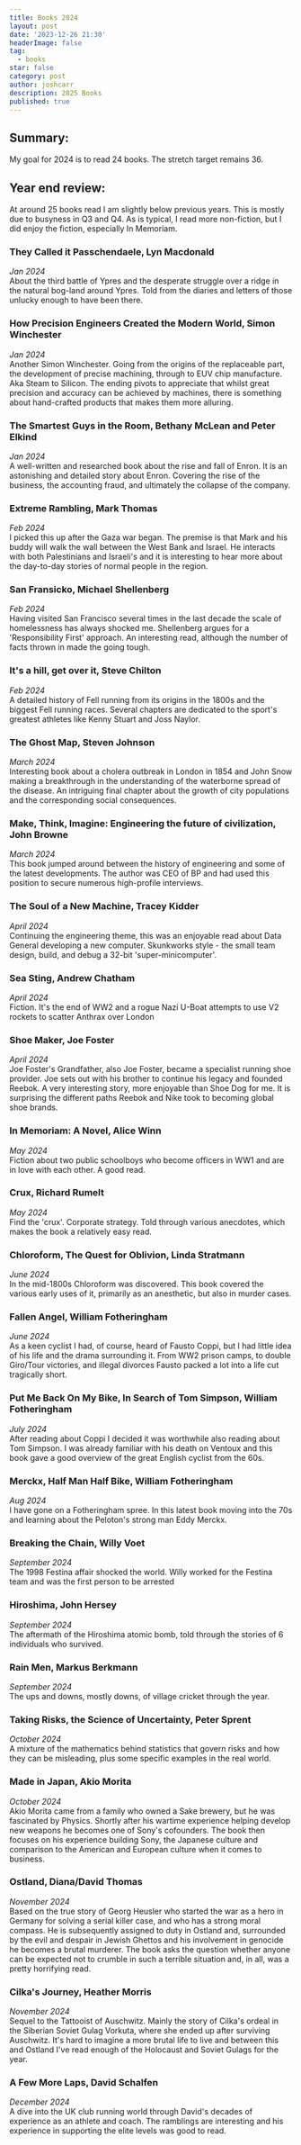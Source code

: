 ```yaml
---
title: Books 2024
layout: post
date: '2023-12-26 21:30'
headerImage: false
tag:
  - books
star: false
category: post
author: joshcarr
description: 2025 Books
published: true
---
```


## Summary:
My goal for 2024 is to read 24 books. The stretch target remains 36. 

## Year end review:
At around 25 books read I am slightly below previous years. This is mostly due to busyness in Q3 and Q4. As is typical, I read more non-fiction, but I did enjoy the fiction, especially In Memoriam.


### They Called it Passchendaele, Lyn Macdonald
*Jan 2024*  
About the third battle of Ypres and the desperate struggle over a ridge in the natural bog-land around Ypres. Told from the diaries and letters of those unlucky enough to have been there. 

### How Precision Engineers Created the Modern World, Simon Winchester
*Jan 2024*  
Another Simon Winchester. Going from the origins of the replaceable part, the development of precise machining, through to EUV chip manufacture. Aka Steam to Silicon. The ending pivots to appreciate that whilst great precision and accuracy can be achieved by machines, there is something about hand-crafted products that makes them more alluring. 

### The Smartest Guys in the Room, Bethany McLean and Peter Elkind
*Jan 2024*  
A well-written and researched book about the rise and fall of Enron. It is an astonishing and detailed story about Enron. Covering the rise of the business, the accounting fraud, and ultimately the collapse of the company. 

### Extreme Rambling, Mark Thomas
*Feb 2024*  
I picked this up after the Gaza war began. The premise is that Mark and his buddy will walk the wall between the West Bank and Israel. He interacts with both Palestinians and Israeli's and it is interesting to hear more about the day-to-day stories of normal people in the region. 

### San Fransicko, Michael Shellenberg
*Feb 2024*  
Having visited San Francisco several times in the last decade the scale of homelessness has always shocked me. Shellenberg argues for a 'Responsibility First' approach. An interesting read, although the number of facts thrown in made the going tough.

### It's a hill, get over it, Steve Chilton
*Feb 2024*  
A detailed history of Fell running from its origins in the 1800s and the biggest Fell running races. Several chapters are dedicated to the sport's greatest athletes like Kenny Stuart and Joss Naylor. 

### The Ghost Map, Steven Johnson
*March 2024*  
Interesting book about a cholera outbreak in London in 1854 and John Snow making a breakthrough in the understanding of the waterborne spread of the disease. An intriguing final chapter about the growth of city populations and the corresponding social consequences. 

### Make, Think, Imagine: Engineering the future of civilization, John Browne
*March 2024*  
This book jumped around between the history of engineering and some of the latest developments. The author was CEO of BP and had used this position to secure numerous high-profile interviews.  

### The Soul of a New Machine, Tracey Kidder
*April 2024*  
Continuing the engineering theme, this was an enjoyable read about Data General developing a new computer. Skunkworks style - the small team design, build, and debug a 32-bit 'super-minicomputer'. 

### Sea Sting, Andrew Chatham
*April 2024*  
Fiction. It's the end of WW2 and a rogue Nazi U-Boat attempts to use V2 rockets to scatter Anthrax over London 

### Shoe Maker, Joe Foster
*April 2024*  
Joe Foster's Grandfather, also Joe Foster, became a specialist running shoe provider. Joe sets out with his brother to continue his legacy and founded Reebok. A very interesting story, more enjoyable than Shoe Dog for me. It is surprising the different paths Reebok and Nike took to becoming global shoe brands.

### In Memoriam: A Novel, Alice Winn
*May 2024*  
Fiction about two public schoolboys who become officers in WW1 and are in love with each other. A good read.

### Crux, Richard Rumelt
*May 2024*  
Find the 'crux'. Corporate strategy. Told through various anecdotes, which makes the book a relatively easy read. 

### Chloroform, The Quest for Oblivion, Linda Stratmann
*June 2024*  
In the mid-1800s Chloroform was discovered. This book covered the various early uses of it, primarily as an anesthetic, but also in murder cases. 

### Fallen Angel, William Fotheringham
*June 2024*  
As a keen cyclist I had, of course, heard of Fausto Coppi, but I had little idea of his life and the drama surrounding it. From WW2 prison camps, to double Giro/Tour victories, and illegal divorces Fausto packed a lot into a life cut tragically short. 

### Put Me Back On My Bike, In Search of Tom Simpson, William Fotheringham
*July 2024*  
After reading about Coppi I decided it was worthwhile also reading about Tom Simpson. I was already familiar with his death on Ventoux and this book gave a good overview of the great English cyclist from the 60s. 

### Merckx, Half Man Half Bike, William Fotheringham
*Aug 2024*  
I have gone on a Fotheringham spree. In this latest book moving into the 70s and learning about the Peloton's strong man Eddy Merckx.  

### Breaking the Chain, Willy Voet
*September 2024*  
The 1998 Festina affair shocked the world. Willy worked for the Festina team and was the first person to be arrested 

### Hiroshima, John Hersey
*September 2024*  
The aftermath of the Hiroshima atomic bomb, told through the stories of 6 individuals who survived.

### Rain Men, Markus Berkmann
*September 2024*  
The ups and downs, mostly downs, of village cricket through the year. 

### Taking Risks, the Science of Uncertainty, Peter Sprent
*October 2024*  
A mixture of the mathematics behind statistics that govern risks and how they can be misleading, plus some specific examples in the real world.  

### Made in Japan, Akio Morita
*October 2024*  
Akio Morita came from a family who owned a Sake brewery, but he was fascinated by Physics. Shortly after his wartime experience helping develop new weapons he becomes one of Sony's cofounders. The book then focuses on his experience building Sony, the Japanese culture and comparison to the American and European culture when it comes to business. 

### Ostland, Diana/David Thomas
*November 2024*  
Based on the true story of Georg Heusler who started the war as a hero in Germany for solving a serial killer case, and who has a strong moral compass. He is subsequently assigned to duty in Ostland and, surrounded by the evil and despair in Jewish Ghettos and his involvement in genocide he becomes a brutal murderer. The book asks the question whether anyone can be expected not to crumble in such a terrible situation and, in all, was a pretty horrifying read.

### Cilka's Journey, Heather Morris
*November 2024*  
Sequel to the Tattooist of Auschwitz. Mainly the story of Cilka's ordeal in the Siberian Soviet Gulag Vorkuta, where she ended up after surviving Auschwitz. It's hard to imagine a more brutal life to live and between this and Ostland I've read enough of the Holocaust and Soviet Gulags for the year. 

### A Few More Laps, David Schalfen 
*December 2024*  
A dive into the UK club running world through David's decades of experience as an athlete and coach. The ramblings are interesting and his experience in supporting the elite levels was good to read.



